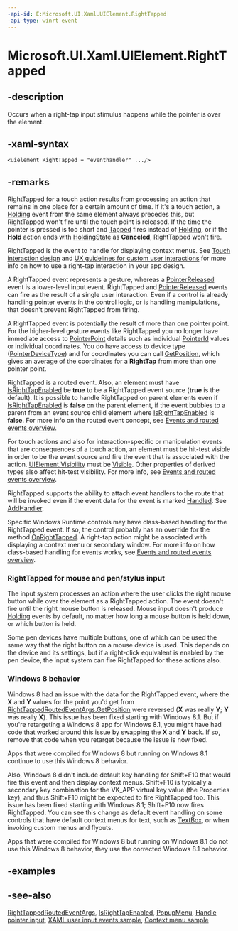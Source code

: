 ```yaml
---
-api-id: E:Microsoft.UI.Xaml.UIElement.RightTapped
-api-type: winrt event
---
```


<!-- Event syntax
public event Windows.UI.Xaml.Input.RightTappedEventHandler RightTapped
-->

# Microsoft.UI.Xaml.UIElement.RightTapped

## -description

Occurs when a right-tap input stimulus happens while the pointer is over the element.

## -xaml-syntax

```xaml
<uielement RightTapped = "eventhandler" .../>
```

## -remarks

RightTapped for a touch action results from processing an action that remains in one place for a certain amount of time. If it's a touch action, a [Holding](uielement_holding.md) event from the same element always precedes this, but RightTapped won't fire until the touch point is released. If the time the pointer is pressed is too short and [Tapped](uielement_tapped.md) fires instead of [Holding](uielement_holding.md), or if the **Hold** action ends with [HoldingState](../microsoft.ui.xaml.input/holdingroutedeventargs_holdingstate.md) as **Canceled**, RightTapped won't fire.

RightTapped is the event to handle for displaying context menus. See [Touch interaction design](https://msdn.microsoft.com/library/9ba7f613-e5d1-40d4-920b-143094209e3a) and [UX guidelines for custom user interactions](/windows/apps/design/layout/index) for more info on how to use a right-tap interaction in your app design.

A RightTapped event represents a gesture, whereas a [PointerReleased](uielement_pointerreleased.md) event is a lower-level input event. RightTapped and [PointerReleased](uielement_pointerreleased.md) events can fire as the result of a single user interaction. Even if a control is already handling pointer events in the control logic, or is handling manipulations, that doesn't prevent RightTapped from firing.

A RightTapped event is potentially the result of more than one pointer point. For the higher-level gesture events like RightTapped you no longer have immediate access to [PointerPoint](../microsoft.ui.input/pointerpoint.md) details such as individual [PointerId](../microsoft.ui.input/pointerpoint_pointerid.md) values or individual coordinates. You do have access to device type ([PointerDeviceType](../microsoft.ui.xaml.input/righttappedroutedeventargs_pointerdevicetype.md)) and for coordinates you can call [GetPosition](/uwp/api/windows.ui.xaml.input.righttappedroutedeventargs.getposition(windows.ui.xaml.uielement)), which gives an average of the coordinates for a **RightTap** from more than one pointer point.

RightTapped is a routed event. Also, an element must have [IsRightTapEnabled](uielement_isrighttapenabled.md) be **true** to be a RightTapped event source (**true** is the default). It is possible to handle RightTapped on parent elements even if [IsRightTapEnabled](uielement_isrighttapenabled.md) is **false** on the parent element, if the event bubbles to a parent from an event source child element where [IsRightTapEnabled](uielement_isrighttapenabled.md) is **false**. For more info on the routed event concept, see [Events and routed events overview](/windows/uwp/xaml-platform/events-and-routed-events-overview).

For touch actions and also for interaction-specific or manipulation events that are consequences of a touch action, an element must be hit-test visible in order to be the event source and fire the event that is associated with the action. [UIElement.Visibility](uielement_visibility.md) must be [Visible](visibility.md). Other properties of derived types also affect hit-test visibility. For more info, see [Events and routed events overview](/windows/uwp/xaml-platform/events-and-routed-events-overview).

RightTapped supports the ability to attach event handlers to the route that will be invoked even if the event data for the event is marked [Handled](../microsoft.ui.xaml.input/righttappedroutedeventargs_handled.md). See [AddHandler](uielement_addhandler_1350394113.md).

Specific Windows Runtime controls may have class-based handling for the RightTapped event. If so, the control probably has an override for the method [OnRightTapped](/uwp/api/windows.ui.xaml.controls.control.onrighttapped(windows.ui.xaml.input.righttappedroutedeventargs)). A right-tap action might be associated with displaying a context menu or secondary window. For more info on how class-based handling for events works, see [Events and routed events overview](/windows/uwp/xaml-platform/events-and-routed-events-overview).

### RightTapped for mouse and pen/stylus input

The input system processes an action where the user clicks the right mouse button while over the element as a RightTapped action. The event doesn't fire until the right mouse button is released. Mouse input doesn't produce [Holding](uielement_holding.md) events by default, no matter how long a mouse button is held down, or which button is held.

Some pen devices have multiple buttons, one of which can be used the same way that the right button on a mouse device is used. This depends on the device and its settings, but if a right-click equivalent is enabled by the pen device, the input system can fire RightTapped for these actions also.

### Windows 8 behavior

Windows 8 had an issue with the data for the RightTapped event, where the **X** and **Y** values for the point you'd get from [RightTappedRoutedEventArgs.GetPosition](/uwp/api/windows.ui.xaml.input.righttappedroutedeventargs.getposition(windows.ui.xaml.uielement)) were reversed (**X** was really **Y**; **Y** was really **X**). This issue has been fixed starting with Windows 8.1. But if you're retargeting a Windows 8 app for Windows 8.1, you might have had code that worked around this issue by swapping the **X** and **Y** back. If so, remove that code when you retarget because the issue is now fixed.

Apps that were compiled for Windows 8 but running on Windows 8.1 continue to use this Windows 8 behavior.

Also, Windows 8 didn't include default key handling for Shift+F10 that would fire this event and then display context menus. Shift+F10 is typically a secondary key combination for the VK_APP virtual key value (the Properties key), and thus Shift+F10 might be expected to fire RightTapped too. This issue has been fixed starting with Windows 8.1; Shift+F10 now fires RightTapped. You can see this change as default event handling on some controls that have default context menus for text, such as [TextBox](../microsoft.ui.xaml.controls/textbox.md), or when invoking custom menus and flyouts.

Apps that were compiled for Windows 8 but running on Windows 8.1 do not use this Windows 8 behavior, they use the corrected Windows 8.1 behavior.

## -examples

## -see-also

[RightTappedRoutedEventArgs](../microsoft.ui.xaml.input/righttappedroutedeventargs.md), [IsRightTapEnabled](uielement_isrighttapenabled.md), [PopupMenu](/uwp/api/windows.ui.popups.popupmenu), [Handle pointer input](/windows/apps/design/input/handle-pointer-input), [XAML user input events sample](https://github.com/microsoftarchive/msdn-code-gallery-microsoft/tree/master/Official%20Windows%20Platform%20Sample/Input%20XAML%20user%20input%20events%20sample), [Context  menu sample](https://code.msdn.microsoft.com/windowsapps/Context-menu-sample-40840351/view/SourceCode)

